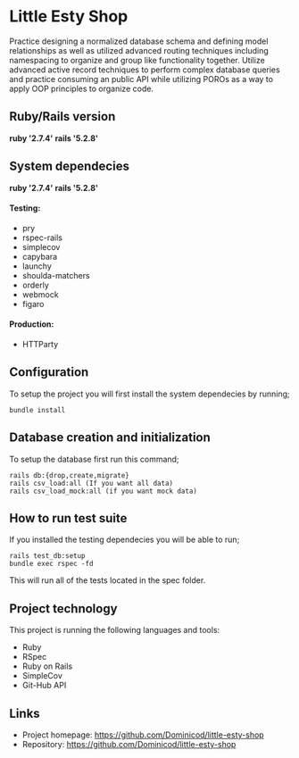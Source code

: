 # Little Esty Shop

Practice designing a normalized database schema and defining model relationships as well as utilized advanced routing techniques including namespacing to organize and group like functionality together. Utilize advanced active record techniques to perform complex database queries and practice consuming an public API while utilizing POROs as a way to apply OOP principles to organize code.

## Ruby/Rails version

**ruby '2.7.4'**
**rails '5.2.8'**

## System dependecies

**ruby '2.7.4'**
**rails '5.2.8'**

#### Testing:
* pry
* rspec-rails
* simplecov
* capybara
* launchy
* shoulda-matchers
* orderly
* webmock
* figaro

#### Production:
* HTTParty

## Configuration

To setup the project you will first install the system dependecies by running;
```
bundle install
```

## Database creation and initialization

To setup the database first run this command;
```
rails db:{drop,create,migrate}
rails csv_load:all (If you want all data)
rails csv_load_mock:all (if you want mock data)
```

## How to run test suite

If you installed the testing dependecies you will be able to run;
```
rails test_db:setup
bundle exec rspec -fd
```

This will run all of the tests located in the spec folder.

## Project technology

This project is running the following languages and tools:

* Ruby
* RSpec
* Ruby on Rails
* SimpleCov
* Git-Hub API

## Links

- Project homepage: https://github.com/Dominicod/little-esty-shop
- Repository: https://github.com/Dominicod/little-esty-shop
